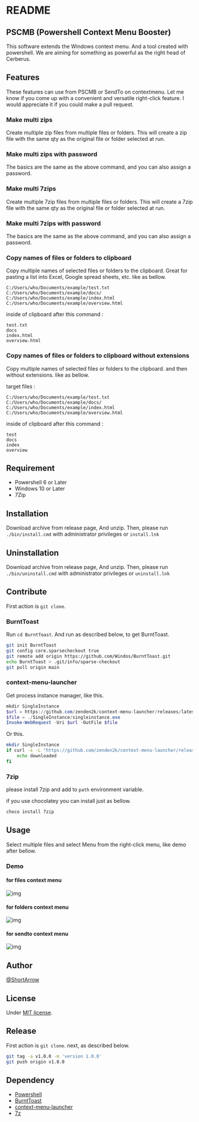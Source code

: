 # README

## PSCMB (Powershell Context Menu Booster)

This software extends the Windows context menu. And a tool created with powershell. We are aiming for something as powerful as the right head of Cerberus.

## Features

These features can use from PSCMB or SendTo on contextmenu.
Let me know if you come up with a convenient and versatile right-click feature. I would appreciate it if you could make a pull request.

### Make multi zips

Create multiple zip files from multiple files or folders. This will create a zip file with the same qty as the original file or folder selected at run.

### Make multi zips with password

The basics are the same as the above command, and you can also assign a password.

### Make multi 7zips

Create multiple 7zip files from multiple files or folders. This will create a 7zip file with the same qty as the original file or folder selected at run.

### Make multi 7zips with password

The basics are the same as the above command, and you can also assign a password.

### Copy names of files or folders to clipboard

Copy multiple names of selected files or folders to the clipboard. Great for pasting a list into Excel, Google spread sheets, etc. like as bellow.

```
C:/Users/who/Documents/example/test.txt
C:/Users/who/Documents/example/docs/
C:/Users/who/Documents/example/index.html
C:/Users/who/Documents/example/overview.html
```

inside of clipboard after this command :

```
test.txt
docs
index.html
overview.html
```

### Copy names of files or folders to clipboard without extensions

Copy multiple names of selected files or folders to the clipboard. and then without extensions. like as bellow.

target files :

```
C:/Users/who/Documents/example/test.txt
C:/Users/who/Documents/example/docs/
C:/Users/who/Documents/example/index.html
C:/Users/who/Documents/example/overview.html
```

inside of clipboard after this command :

```
test
docs
index
overview
```

## Requirement

* Powershell 6 or Later
* Windows 10 or Later
* 7Zip

## Installation

Download archive from release page, And unzip.
Then, please run `./bin/install.cmd` with administrator privileges or `install.lnk`

## Uninstallation

Download archive from release page, And unzip.
Then, please run `./bin/uninstall.cmd` with administrator privileges or `uninstall.lnk`

## Contribute

First action is `git clone`.

### BurntToast

Run `cd BurntToast`.
And run as described below, to get BurntToast.

```bash
git init BurntToast
git config core.sparsecheckout true
git remote add origin https://github.com/Windos/BurntToast.git
echo BurntToast > .git/info/sparse-checkout
git pull origin main 
```

### context-menu-launcher

Get process instance manager, like this.

```powershell
mkdir SingleInstance
$url = https://github.com/zenden2k/context-menu-launcher/releases/latest/download/singleinstance.exe
$file = ./SingleInstance/singleinstance.exe
Invoke-WebRequest -Uri $url -OutFile $file
```

Or this.

```bash
mkdir SingleInstance
if curl -s -L "https://github.com/zenden2k/context-menu-launcher/releases/latest/download/singleinstance.exe" -o "./SingleInstance/singleinstance.exe"; then
    echo downloaded
fi
```

### 7zip

please install 7zip and add to `path` environment variable.

if you use chocolatey you can install just as bellow.

```powershell
choco install 7zip
```

## Usage

Select multiple files and select Menu from the right-click menu, like demo after bellow.

### Demo

#### for files context menu

![img](img\demo_forfiles.png)

#### for folders context menu

![img](img\demo_forfolders.png)

#### for sendto context menu

![img](img\demo_sendto.png)

## Author

[@ShortArrow](https://github.com/ShortArrow)

## License

Under [MIT license](https://en.wikipedia.org/wiki/MIT_License).

## Release

First action is `git clone`. next, as described below.

```bash
git tag -a v1.0.0 -m 'version 1.0.0'
git push origin v1.0.0
```

## Dependency

- [Powershell](https://github.com/PowerShell/PowerShell)
- [BurntToast](https://github.com/Windos/BurntToast)
- [context-menu-launcher](https://github.com/zenden2k/context-menu-launcher)
- [7z](https://sourceforge.net/projects/sevenzip/files/7-Zip/)
